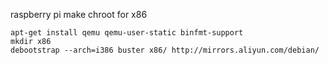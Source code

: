 raspberry pi make chroot for x86

```
apt-get install qemu qemu-user-static binfmt-support
mkdir x86
debootstrap --arch=i386 buster x86/ http://mirrors.aliyun.com/debian/ 

```
